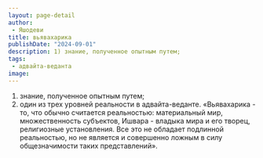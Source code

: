```yaml
---
layout: page-detail
author:
 - Яшодеви
title: вьявахарика
publishDate: "2024-09-01"
description: 1) знание, полученное опытным путем;
tags:
 - адвайта-веданта
image: 
---
```


1) знание, полученное опытным путем;
2) один из трех уровней реальности в адвайта-веданте.
	«Вьявахарика - то, что обычно считается реальностью: материальный мир, множественность субъектов, Ишвара - владыка мира и его творец, религиозные установления. Все это не обладает подлинной реальностью, но не является и совершенно ложным в силу общезначимости таких представлений».

